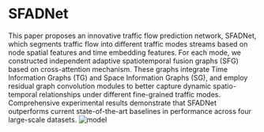 # SFADNet
This paper proposes an innovative traffic flow prediction
network, SFADNet, which segments traffic flow into different traffic modes streams based on node
spatial features and time embedding features. For each mode, we constructed independent adaptive
spatiotemporal fusion graphs (SFG) based on cross-attention mechanism. These graphs integrate Time
Information Graphs (TG) and Space Information Graphs (SG), and employ residual graph convolution
modules to better capture dynamic spatio-temporal relationships under different fine-grained traffic
modes. Comprehensive experimental results demonstrate that SFADNet outperforms current state-of-the-art baselines in performance across four large-scale datasets.
![model](https://github.com/MeiWu2/SFADNet/assets/101339621/746dad2d-f802-417d-a2fa-b12a9fdd5170)
